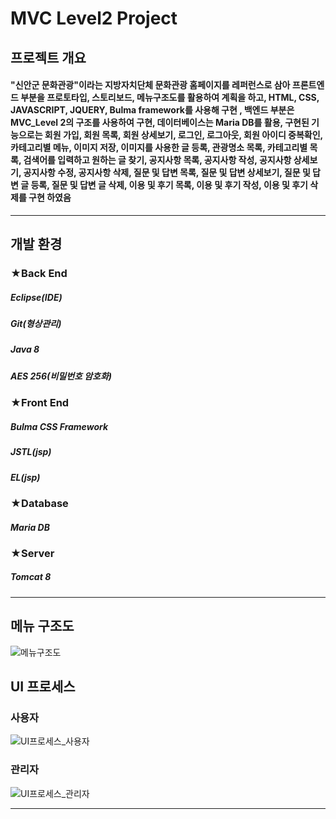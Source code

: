 # MVC Level2 Project

## 프로젝트 개요
#### "신안군 문화관광"이라는 지방자치단체 문화관광 홈페이지를 레퍼런스로 삼아 프론트엔드 부분을 프로토타입, 스토리보드, 메뉴구조도를 활용하여 계획을 하고, HTML, CSS, JAVASCRIPT, JQUERY, Bulma framework를 사용해 구현 , 백엔드 부분은 MVC_Level 2의 구조를 사용하여 구현, 데이터베이스는 Maria DB를 활용, 구현된 기능으로는 회원 가입, 회원 목록, 회원 상세보기, 로그인, 로그아웃, 회원 아이디 중복확인, 카테고리별 메뉴, 이미지 저장, 이미지를 사용한 글 등록, 관광명소 목록, 카테고리별 목록, 검색어를 입력하고 원하는 글 찾기, 공지사항 목록, 공지사항 작성, 공지사항 상세보기, 공지사항 수정, 공지사항 삭제, 질문 및 답변 목록, 질문 및 답변 상세보기, 질문 및 답변 글 등록, 질문 및 답변 글 삭제, 이용 및 후기 목록, 이용 및 후기 작성, 이용 및 후기 삭제를 구현 하였음
------------------------------------------
## 개발 환경
### ★Back End
##### Eclipse(IDE)
##### Git(형상관리)
##### Java 8
##### AES 256(비밀번호 암호화)

### ★Front End
##### Bulma CSS Framework
##### JSTL(jsp)
##### EL(jsp)

### ★Database
##### Maria DB

### ★Server
##### Tomcat 8

------------------------------------------------
## 메뉴 구조도
![메뉴구조도](https://user-images.githubusercontent.com/112448467/212028599-a197f8ac-8470-4d46-ab09-2a74d2bc82eb.png)

## UI 프로세스
### 사용자
![UI프로세스_사용자](https://user-images.githubusercontent.com/112448467/212028563-04956b5e-680c-4200-9a9f-c0d7d890ee46.png)

### 관리자
![UI프로세스_관리자](https://user-images.githubusercontent.com/112448467/212028581-c8da016a-6d83-4ce3-b469-e0fe5b752bc9.png)

------------------------------------------------

